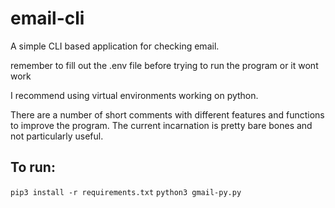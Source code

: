 # email-cli
A simple CLI based application for checking email.

remember to fill out the .env file before trying to run the program or it wont work

I recommend using virtual environments working on python.

There are a number of short comments with different features and functions to improve the program. The current incarnation is pretty bare bones and not particularly useful.

## To run:
`pip3 install -r requirements.txt`
`python3 gmail-py.py`
